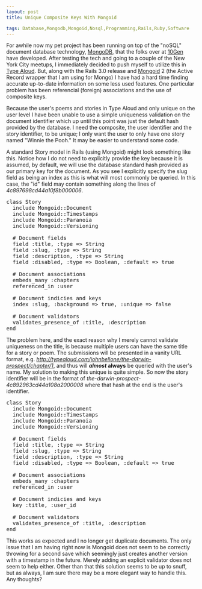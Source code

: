 ```yaml
---
layout: post
title: Unique Composite Keys With Mongoid

tags: Database,Mongodb,Mongoid,Nosql,Programming,Rails,Ruby,Software
---
```

For awhile now my pet project has been running on top of the "noSQL" document database technology, <a href="http://mongodb.org/">MongoDB</a>, that the folks over at <a href="http://10gen.com">10Gen</a> have developed. After testing the tech and going to a couple of the New York City meetups, I immediately decided to push myself to utilize this in <a href="http://typealoud.com">Type Aloud</a>. But, along with the Rails 3.0 release and <a href="http://mongoid.org/">Mongoid</a> 2 (the Active Record wrapper that I am using for Mongo) I have had a hard time finding accurate up-to-date information on some less used features. One particular problem has been referencial (foreign) associations and the use of composite keys. 

Because the user's poems and stories in Type Aloud and only unique on the user level I have been unable to use a simple uniqueness validation on the document identifier which up until this point was just the default hash provided by the database. I need the composite, the user identifier and the story identifier, to be unique; I only want the user to only have one story named "Winnie the Pooh." It may be easier to understand some code.

A standard Story model in Rails (using Mongoid) might look something like this. Notice how I do not need to explicitly provide the key because it is assumed, by default, we will use the database standard hash provided as our primary key for the document. As you see I explicitly specify the slug field as being an index as this is what will most commonly be queried. In this case, the "id" field may contain something along the lines of <em>4c897698cd44a10f8b000006</em>.  
<pre lang="ruby">class Story
  include Mongoid::Document
  include Mongoid::Timestamps
  include Mongoid::Paranoia
  include Mongoid::Versioning

  # Document fields
  field :title, :type => String
  field :slug, :type => String
  field :description, :type => String
  field :disabled, :type => Boolean, :default => true

  # Document associations
  embeds_many :chapters
  referenced_in :user

  # Document indicies and keys
  index :slug, :background => true, :unique => false

  # Document validators
  validates_presence_of :title, :description
end
</pre>

The problem here, and the exact reason why I merely cannot validate uniqueness on the title, is because multiple users can have the same title for a story or poem. The submissions will be presented in a vanity URL format, e.g. <em>http://typealoud.com/johnbellone/the-darwin-prospect/chapter/1</em>, and thus will <strong><em>almost</em> always</strong> be queried with the user's name. My solution to making this unique is quite simple. So now the story identifier will be in the format of <em>the-darwin-prospect-4c892963cd44a108a2000008</em> where that hash at the end is the user's identifier. 
<pre lang="ruby">class Story
  include Mongoid::Document
  include Mongoid::Timestamps
  include Mongoid::Paranoia
  include Mongoid::Versioning

  # Document fields
  field :title, :type => String
  field :slug, :type => String
  field :description, :type => String
  field :disabled, :type => Boolean, :default => true

  # Document associations
  embeds_many :chapters
  referenced_in :user
  
  # Document indicies and keys
  key :title, :user_id

  # Document validators
  validates_presence_of :title, :description
end
</pre>

This works as expected and I no longer get duplicate documents. The only issue that I am having right now is Mongoid does not seem to be correctly throwing for a second save which seemingly just creates another version with a timestamp in the future. Merely adding an explicit validator does not seem to help either. Other than that this solution seems to be up to snuff, but as always, I am sure there may be a more elegant way to handle this. Any thoughts? 

